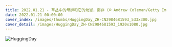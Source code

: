 ```yaml
---
title: 2022.01.21 - 草丛中的母狮和它的幼崽，南非 (© Andrew Coleman/Getty Images)
date: 2022.01.21 00:00:00
cover_index: /images/thumbs/HuggingDay_ZH-CN2984681593_533x300.jpg
cover_detail: /images/HuggingDay_ZH-CN2984681593_1920x1080.jpg
---
```


![HuggingDay](/images/HuggingDay_ZH-CN2984681593_1920x1080.jpg)
